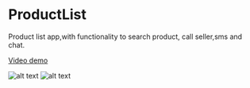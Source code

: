 # ProductList
Product list app,with functionality to search product, call seller,sms and chat.

[Video demo](https://www.youtube.com/watch?v=MVul_HcqfEk&t=45s)

![alt text](https://github.com/ayetolusamuel/ProductList/blob/master/product_list.PNG)
![alt text](https://github.com/ayetolusamuel/ProductList/blob/master/plist1.PNG)


